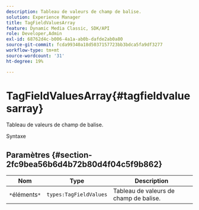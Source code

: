 ```yaml
---
description: Tableau de valeurs de champ de balise.
solution: Experience Manager
title: TagFieldValuesArray
feature: Dynamic Media Classic, SDK/API
role: Developer,Admin
exl-id: 68762d4c-b006-4a1a-ab0b-dafde2ab0a80
source-git-commit: fcda99340a18d5037157723bb3bdca5fa9df3277
workflow-type: tm+mt
source-wordcount: '31'
ht-degree: 19%

---
```


# TagFieldValuesArray{#tagfieldvaluesarray}

Tableau de valeurs de champ de balise.

Syntaxe

## Paramètres {#section-2fc9bea56b6d4b72b80d4f04c5f9b862}

| Nom | Type | Description |
|---|---|---|
| `*`éléments`*` | `types:TagFieldValues` | Tableau de valeurs de champ de balise. |
